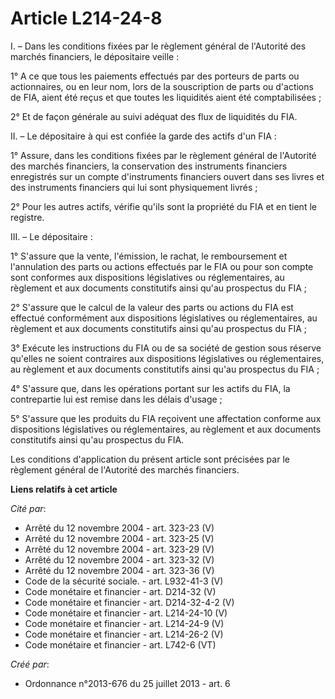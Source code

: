# Article L214-24-8

I. – Dans les conditions fixées par le règlement général de l'Autorité des marchés financiers, le dépositaire veille :

1° A ce que tous les paiements effectués par des porteurs de parts ou actionnaires, ou en leur nom, lors de la souscription
de parts ou d'actions de FIA, aient été reçus et que toutes les liquidités aient été comptabilisées ;

2° Et de façon générale au suivi adéquat des flux de liquidités du FIA.

II. – Le dépositaire à qui est confiée la garde des actifs d'un FIA :

1° Assure, dans les conditions fixées par le règlement général de l'Autorité des marchés financiers, la conservation des
instruments financiers enregistrés sur un compte d'instruments financiers ouvert dans ses livres et des instruments
financiers qui lui sont physiquement livrés ;

2° Pour les autres actifs, vérifie qu'ils sont la propriété du FIA et en tient le registre.

III. – Le dépositaire :

1° S'assure que la vente, l'émission, le rachat, le remboursement et l'annulation des parts ou actions effectués par le FIA
ou pour son compte sont conformes aux dispositions législatives ou réglementaires, au règlement et aux documents constitutifs
ainsi qu'au prospectus du FIA ;

2° S'assure que le calcul de la valeur des parts ou actions du FIA est effectué conformément aux dispositions législatives ou
réglementaires, au règlement et aux documents constitutifs ainsi qu'au prospectus du FIA ;

3° Exécute les instructions du FIA ou de sa société de gestion sous réserve qu'elles ne soient contraires aux dispositions
législatives ou réglementaires, au règlement et aux documents constitutifs ainsi qu'au prospectus du FIA ;

4° S'assure que, dans les opérations portant sur les actifs du FIA, la contrepartie lui est remise dans les délais d'usage ;

5° S'assure que les produits du FIA reçoivent une affectation conforme aux dispositions législatives ou réglementaires, au
règlement et aux documents constitutifs ainsi qu'au prospectus du FIA.

Les conditions d'application du présent article sont précisées par le règlement général de l'Autorité des marchés financiers.

**Liens relatifs à cet article**

_Cité par_:

  - Arrêté du 12 novembre 2004 - art. 323-23 (V)
  - Arrêté du 12 novembre 2004 - art. 323-25 (V)
  - Arrêté du 12 novembre 2004 - art. 323-29 (V)
  - Arrêté du 12 novembre 2004 - art. 323-32 (V)
  - Arrêté du 12 novembre 2004 - art. 323-36 (V)
  - Code de la sécurité sociale. - art. L932-41-3 (V)
  - Code monétaire et financier - art. D214-32 (V)
  - Code monétaire et financier - art. D214-32-4-2 (V)
  - Code monétaire et financier - art. L214-24-10 (V)
  - Code monétaire et financier - art. L214-24-9 (V)
  - Code monétaire et financier - art. L214-26-2 (V)
  - Code monétaire et financier - art. L742-6 (VT)

_Créé par_:

  - Ordonnance n°2013-676 du 25 juillet 2013 - art. 6
